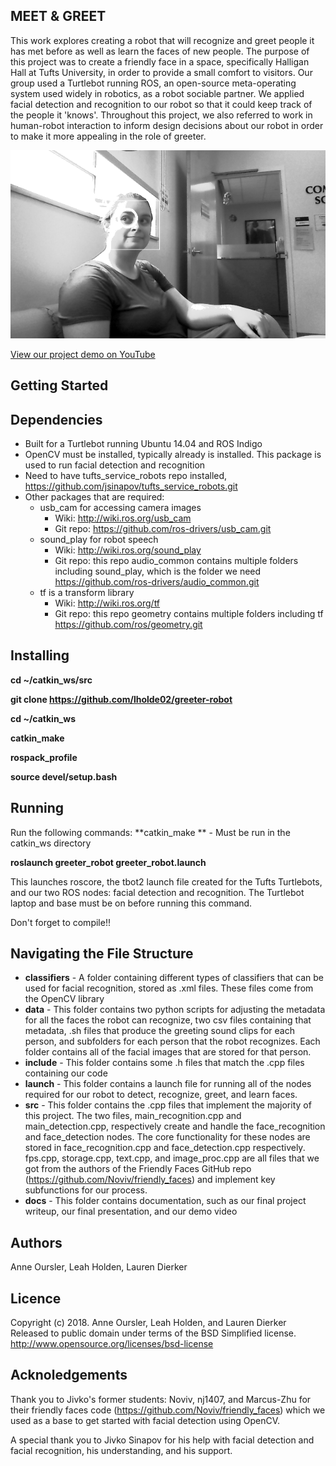 MEET & GREET
----------------------------------
This work explores creating a robot that will recognize and greet people it has met before as well as learn the faces of new people. The purpose of this project was to create a friendly face in a space, specifically Halligan Hall at Tufts University, in order to provide a small comfort to visitors. Our group used a Turtlebot running ROS, an open-source meta-operating system used widely in robotics, as a robot sociable partner. We applied facial detection and recognition to our robot so that it could keep track of the people it 'knows'. Throughout this project, we also referred to work in human-robot interaction to inform design decisions about our robot in order to make it more appealing in the role of greeter.

![Image of the robot identifying one of Leah's eyes](https://github.com/lholde02/greeter_robot/blob/master/docs/LeahFaceRecognition.png)

[View our project demo on YouTube](https://www.youtube.com/watch?v=n8Yi51uxvoQ)

Getting Started
----------------------------------

Dependencies
-----------------
- Built for a Turtlebot running Ubuntu 14.04 and ROS Indigo
- OpenCV must be installed, typically already is installed. This package is used to run facial detection and recognition
- Need to have tufts_service_robots repo installed, https://github.com/jsinapov/tufts_service_robots.git
- Other packages that are required:
  * usb_cam for accessing camera images
    - Wiki: http://wiki.ros.org/usb_cam
    - Git repo: https://github.com/ros-drivers/usb_cam.git
  * sound_play for robot speech
    - Wiki: http://wiki.ros.org/sound_play
    - Git repo: this repo audio_common contains multiple folders including sound_play, which is the folder we need https://github.com/ros-drivers/audio_common.git
  * tf is a transform library
    - Wiki: http://wiki.ros.org/tf
    - Git repo: this repo geometry contains multiple folders including tf https://github.com/ros/geometry.git


Installing
-----------------
**cd ~/catkin_ws/src**

**git clone https://github.com/lholde02/greeter-robot**

**cd ~/catkin_ws**

**catkin_make**

**rospack_profile**

**source devel/setup.bash**

Running
-----------------
Run the following commands:
**catkin_make ** - Must be run in the catkin_ws directory

**roslaunch greeter_robot greeter_robot.launch**

This launches roscore, the tbot2 launch file created for the Tufts Turtlebots, and our two ROS nodes: facial detection and recognition. The Turtlebot laptop and base must be on before running this command.

Don't forget to compile!!

Navigating the File Structure
----------------------------------
- **classifiers** - A folder containing different types of classifiers that can be used for facial recognition, stored as .xml files. These files come from the OpenCV library
- **data** - This folder contains two python scripts for adjusting the metadata for all the faces the robot can recognize, two csv files containing that metadata, .sh files that produce the greeting sound clips for each person, and subfolders for each person that the robot recognizes. Each folder contains all of the facial images that are stored for that person.
- **include** - This folder contains some .h files that match the .cpp files containing our code
- **launch** - This folder contains a launch file for running all of the nodes required for our robot to detect, recognize, greet, and learn faces.
- **src** - This folder contains the .cpp files that implement the majority of this project. The two files, main_recognition.cpp and main_detection.cpp, respectively create and handle the face_recognition and face_detection nodes. The core functionality for these nodes are stored in face_recognition.cpp and face_detection.cpp respectively. fps.cpp, storage.cpp, text.cpp, and image_proc.cpp are all files that we got from the authors of the Friendly Faces GitHub repo (https://github.com/Noviv/friendly_faces) and implement key subfunctions for our process.
- **docs** - This folder contains documentation, such as our final project writeup, our final presentation, and our demo video

Authors
----------------------------------
Anne Oursler, Leah Holden, Lauren Dierker


Licence
----------------------------------
Copyright (c) 2018. Anne Oursler, Leah Holden, and Lauren Dierker
Released to public domain under terms of the BSD Simplified license.
<http://www.opensource.org/licenses/bsd-license>


Acknoledgements
----------------------------------
Thank you to Jivko's former students: Noviv, nj1407, and
Marcus-Zhu for their friendly faces code
(https://github.com/Noviv/friendly_faces) which we used as a base
to get started with facial detection using OpenCV.

A special thank you to Jivko Sinapov for his help with facial
detection and facial recognition, his understanding, and
his support.
